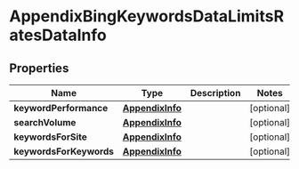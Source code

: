 

# AppendixBingKeywordsDataLimitsRatesDataInfo


## Properties

| Name | Type | Description | Notes |
|------------ | ------------- | ------------- | -------------|
|**keywordPerformance** | [**AppendixInfo**](AppendixInfo.md) |  |  [optional] |
|**searchVolume** | [**AppendixInfo**](AppendixInfo.md) |  |  [optional] |
|**keywordsForSite** | [**AppendixInfo**](AppendixInfo.md) |  |  [optional] |
|**keywordsForKeywords** | [**AppendixInfo**](AppendixInfo.md) |  |  [optional] |



